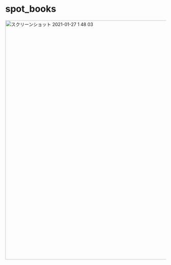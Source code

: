 # spot_books

<img width="748" alt="スクリーンショット 2021-01-27 1 48 03" src="https://user-images.githubusercontent.com/60535810/105876094-f5541080-6041-11eb-9230-40d9b8c57777.png">
